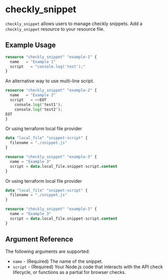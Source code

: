 # checkly_snippet
`checkly_snippet` allows users to manage checkly snippets. Add a `checkly_snippet` resource to your resource file. 
 
## Example Usage

```terraform
resource "checkly_snippet" "example-1" {
  name   = "Example 1"
  script   = "console.log('test');"
}
```

An alternative way to use multi-line script.

```terraform
resource "checkly_snippet" "example-2" {
  name   = "Example 2"
  script   = <<EOT
    console.log('test1');
    console.log('test2');
EOT
}
```

Or using terraform local file provider

```terraform
data "local_file" "snippet-script" {
  filename = "./snippet.js"
}

resource "checkly_snippet" "example-3" {
  name = "Example 3"
  script = data.local_file.snippet-script.content
}
```


Or using terraform local file provider

```terraform
data "local_file" "snippet-script" {
  filename = "./snippet.js"
}

resource "checkly_snippet" "example-3" {
  name = "Example 3"
  script = data.local_file.snippet-script.content
}
```

## Argument Reference  
The following arguments are supported:
* `name` - (Required) The name of the snippet.  
* `script` - (Required) Your Node.js code that interacts with the API check lifecycle, or functions as a partial for browser checks.